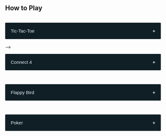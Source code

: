 <html>
<head>
<meta name="viewport" content="width=device-width, initial-scale=1">
<style>
.accordion
{
  background-color: #101f26;
  color: #e4eefa;
  cursor: pointer;
  padding: 18px;
  width: 100%;
  border: none;
  text-align: left;
  outline: none;
  font-size: 15px;
  transition: 0.4s;
  border-radius: 2px;
}
.active, .accordion:hover
{
  background-color: #1d2c4f;
  color: #4877b7;
}
.accordion:after
{
  content: '\002B';
  color: #e4eefa;
  font-weight: bold;
  float: right;
  margin-left: 5px;
}
.active:after
{
  content: "\2212";
}
.panel
{
  padding: 0 18px;
  background-color: #101f26;
  max-height: 0;
  overflow: hidden;
  transition: max-height 0.2s ease-out;
}
</style>
</head>
<body id ="instructions-body">

<h2>How to Play</h2>
<br>
<!-->
<button class="accordion">Tic-Tac-Toe</button>
<div class="panel">
  <p>When you click play, a menu will appear with 4 different options for playing.</p>
  <h4>Human VS Computer</h4>
  <p>This option allows you to play against a computer.</p>
  <br>
  <h4>Human VS Human</h4>
  <p>This option allows you to play against another person.</p>
  <br>
  <h4>Computer VS Computer</h4>
  <p>In this option, two computers play each other.</p>
  <br>
  <h4>Quit</h4>
  <p>This option quits the game.</p>
  <hr>
  <p>Players take turns putting their marks in empty squares. The first player to get 3 of their marks in a row (up, down, across, or diagonally) is the winner. When all 9 squares are full the game is over. If no player has 3 marks in a row, the game ends in a tie.</p>
</div>
<br>-->

<button class="accordion">Connect 4</button>
<div class="panel">
  <p>Build a row of 4 checkers while keeping your opponent from doing the same. Sounds easy, but it's not! The vertical strategy creates a unique challenge: you must thing in a whole new way to block your opponent's moves!</p>
</div>
<br>

<button class="accordion">Flappy Bird</button>
<div class="panel">
  <p>Stay in the middle of the screen until the first set of pipes appears. Measure your tap heights to go between the two pipes.</p>
</div>
<br>

<button class="accordion">Poker</button>
<div class="panel">
  <p>Below are how different hands are scored.</p>
  <!--<img src="https://content.artofmanliness.com/uploads//2015/05/poker-how-to-ranking.jpg" alt="img" style="width:35%;">
  <br>--><br>

  <h4>Royal Flush</h4>
  <h5>250 Tokens</h5>
  <p>This hand contains 5 cards in sequence all of the same suit.</p>
  <p>
    [A ♥] 
    [K ♥] 
    [Q ♥] 
    [J ♥] 
    [10 ♥]
  </p><br>
  
  <h4>Straight Flush</h4>
  <h5>50 Tokens</h5>
  <p>This hand contains 5 cards in sequence, all of the same rank.</p>
  <p>
    [8 ♧] 
    [7 ♧] 
    [6 ♧] 
    [5 ♧] 
    [4 ♧] 
  </p>
  <br>
  
  <h4>4 of a Kind</h4>
  <h5>25 Tokens</h5>
  <p>This hand contains all 4 cards of one rank and any other unmatched card.</p>
  <p>
    [5 ♦] 
    [5 ♤] 
    [5 ♥] 
    [5 ♧] 
    [3 ♥] 
  </p>
  <br>
  
  <h4>Full House</h4>
  <h5>6 Tokens</h5>
  <p>This hand contains 3 matching cards of 1 rank and 2 matching cards of another rank.</p>
  <p>
    [K ♥] 
    [K ♦] 
    [K ♤] 
    [5 ♥] 
    [5 ♧] 
  </p>
  <br>
  
  <h4>Flush</h4>
  <h5>5 Tokens</h5>
  <p>This hand contains all 5 cards of the same suit, but not in sequence.</p>
  <p>
    [K ♤] 
    [J ♤] 
    [9 ♤] 
    [7 ♤] 
    [3 ♤] 
  </p>
  <br>

  <h4>Straight</h4>
  <h5>4 Tokens</h5>
  <p>This hand contains 5 cards of sequential rank in at least 2 different suits.</p>
  <p>
    [8 ♧] 
    [7 ♧] 
    [6 ♧] 
    [5 ♧] 
    [4 ♧] 
  </p>
  <br>
  
  <h4>3 of a Kind</h4>
  <h5>3 Tokens</h5>
  <p>This hand contains 3 cards of the same rank, with 2 cards not of this suit nor the same as each other.</p>
  <p>
    [Q ♤] 
    [Q ♥] 
    [Q ♦] 
    [5 ♤] 
    [9 ♧] 
  </p>
  <br>
  
  <h4>2 Pair</h4>
  <h5>2 Tokens</h5>
  <p>This hand contains 2 cards of the same rank, plus 2 cards of another rank</p>
  <p>
    [K ♥] 
    [K ♤] 
    [J ♧] 
    [J ♦] 
    [9 ♦] 
  </p>
  <br>

  <h4>1 Pair</h4>
  <h5>1 Token</h5>
  <p>This hand contains 2 cards of the same rank.</p>
  <p>
    [A ♧] 
    [A ♦] 
    [9 ♥] 
    [6 ♤] 
    [4 ♦] 
  </p>
  <br>
</div>

<script>
var acc = document.getElementsByClassName("accordion");
var i;

for (i = 0; i < acc.length; i++) {
  acc[i].addEventListener("click", function() {
    this.classList.toggle("active");
    var panel = this.nextElementSibling;
    if (panel.style.maxHeight) {
      panel.style.maxHeight = null;
    } else {
      panel.style.maxHeight = panel.scrollHeight + "px";
    } 
  });
}
</script>

</body>
</html>
